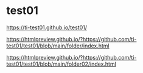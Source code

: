 # test01

https://ti-test01.github.io/test01/ 

https://htmlpreview.github.io/?https://github.com/ti-test01/test01/blob/main/folder/index.html 

https://htmlpreview.github.io/?https://github.com/ti-test01/test01/blob/main/folder02/index.html 
